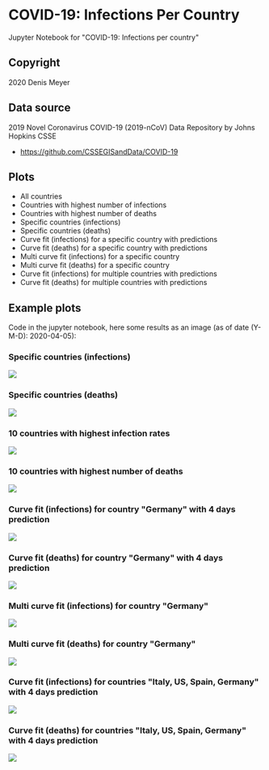 # COVID-19: Infections Per Country

Jupyter Notebook for "COVID-19: Infections per country"


## Copyright

2020 Denis Meyer


## Data source

2019 Novel Coronavirus COVID-19 (2019-nCoV) Data Repository by Johns Hopkins CSSE

* https://github.com/CSSEGISandData/COVID-19


## Plots

* All countries
* Countries with highest number of infections
* Countries with highest number of deaths
* Specific countries (infections)
* Specific countries (deaths)
* Curve fit (infections) for a specific country with predictions
* Curve fit (deaths) for a specific country with predictions
* Multi curve fit (infections) for a specific country
* Multi curve fit (deaths) for a specific country
* Curve fit (infections) for multiple countries with predictions
* Curve fit (deaths) for multiple countries with predictions


## Example plots

Code in the jupyter notebook, here some results as an image (as of date (Y-M-D): 2020-04-05):

### Specific countries (infections)

![](images/2020-04-05/Specific-Countries-Infections-Germany-Spain-Iran-US-France-Korea-South-Switzerland-UnitedKingdom.png?raw=true)

### Specific countries (deaths)

![](images/2020-04-05/Specific-Countries-Deaths-Germany-Spain-Iran-US-France-Korea-South-Switzerland-UnitedKingdom.png?raw=true)

### 10 countries with highest infection rates

![](images/2020-04-05/10-Countries-With-Highest-Number-Of-Infections.png?raw=true)

### 10 countries with highest number of deaths

![](images/2020-04-05/10-Countries-With-Highest-Number-Of-Deaths.png?raw=true)

### Curve fit (infections) for country "Germany" with 4 days prediction

![](images/2020-04-05/Curve-Fit-Infections-Germany.png?raw=true)

### Curve fit (deaths) for country "Germany" with 4 days prediction

![](images/2020-04-05/Curve-Fit-Deaths-Germany.png?raw=true)

### Multi curve fit (infections) for country "Germany"

![](images/2020-04-05/Multi-Curve-Fit-Infections-Germany.png?raw=true)

### Multi curve fit (deaths) for country "Germany"

![](images/2020-04-05/Multi-Curve-Fit-Deaths-Germany.png?raw=true)

### Curve fit (infections) for countries "Italy, US, Spain, Germany" with 4 days prediction

![](images/2020-04-05/Curve-Fit-Infections-Italy-US-Spain-Germany.png?raw=true)

### Curve fit (deaths) for countries "Italy, US, Spain, Germany" with 4 days prediction

![](images/2020-04-05/Curve-Fit-Deaths-Italy-US-Spain-Germany.png?raw=true)
